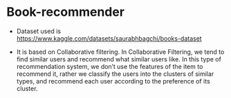 # Book-recommender

- Dataset used is https://www.kaggle.com/datasets/saurabhbagchi/books-dataset

- It is based on Collaborative filtering. In Collaborative Filtering, we tend to find similar users and recommend what similar users like. In this type of recommendation system, we don’t use the features of the item to recommend it, rather we classify the users into the clusters of similar types, and recommend each user according to the preference of its cluster.



